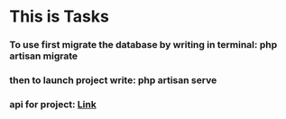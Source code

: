 <h1>This is Tasks</h1>
<h3>To use first migrate the database by writing in terminal: php artisan migrate</h3>
<h3>then to launch project write: php artisan serve</h3>
<h3>api for project: <a href="https://documenter.getpostman.com/view/29356608/2s9YC32EBu">Link</a></h3>
